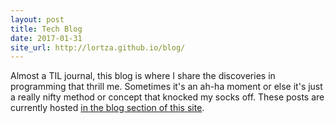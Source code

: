 ```yaml
---
layout: post
title: Tech Blog
date: 2017-01-31
site_url: http://lortza.github.io/blog/
---
```


Almost a TIL journal, this blog is where I share the discoveries in programming that thrill me. Sometimes it's an ah-ha moment or else it's just a really nifty method or concept that knocked my socks off. These posts are currently hosted <a href="/blog">in the blog section of this site</a>.
